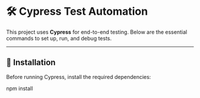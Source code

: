 # 🛠️ Cypress Test Automation

This project uses **Cypress** for end-to-end testing. Below are the essential commands to set up, run, and debug tests.

---

## 🚀 Installation

Before running Cypress, install the required dependencies:

npm install
